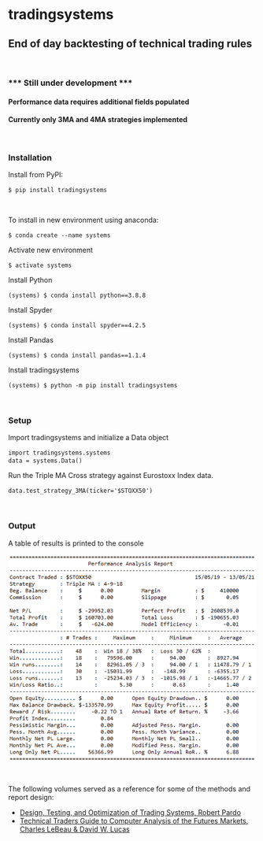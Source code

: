 # tradingsystems
## End of day backtesting of technical trading rules

&nbsp;  

### *** Still under development ***
#### Performance data requires additional fields populated
#### Currently only 3MA and 4MA strategies implemented

&nbsp;  

### Installation
Install from PyPI:
```
$ pip install tradingsystems
```

&nbsp;

To install in new environment using anaconda:
```
$ conda create --name systems
```
Activate new environment
```
$ activate systems
```
Install Python
```
(systems) $ conda install python==3.8.8
```
Install Spyder
```
(systems) $ conda install spyder==4.2.5
```
Install Pandas
```
(systems) $ conda install pandas==1.1.4
```


Install tradingsystems
```
(systems) $ python -m pip install tradingsystems
```

&nbsp;

### Setup

Import tradingsystems and initialize a Data object 
```
import tradingsystems.systems
data = systems.Data()
```
Run the Triple MA Cross strategy against Eurostoxx Index data.
```
data.test_strategy_3MA(ticker='$STOXX50')
```

&nbsp;

### Output

A table of results is printed to the console

![performance_analysis](images/performance_analysis.png)

&nbsp;

The following volumes served as a reference for some of the methods and report design:
* [Design, Testing, and Optimization of Trading Systems, Robert Pardo]
* [Technical Traders Guide to Computer Analysis of the Futures Markets, Charles LeBeau & David W. Lucas]

[Design, Testing, and Optimization of Trading Systems, Robert Pardo]:
<https://www.amazon.co.uk/Testing-Optimization-Trading-Trader′s-Exchange/dp/0471554464/>  

[Technical Traders Guide to Computer Analysis of the Futures Markets, Charles LeBeau & David W. Lucas]:
<https://www.amazon.co.uk/Technical-Traders-Computer-Analysis-Futures/dp/1556234686/>

